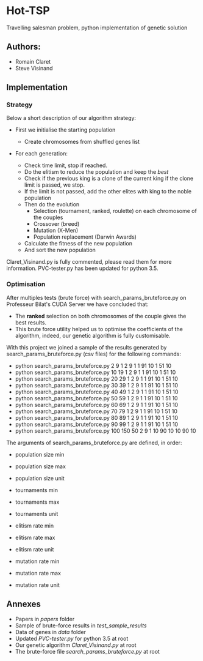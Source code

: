 # Hot-TSP
Travelling salesman problem, python implementation of genetic solution

## Authors:
- Romain Claret
- Steve Visinand

## Implementation

### Strategy
Below a short description of our algorithm strategy:

- First we initialise the starting population
  - Create chromosomes from shuffled genes list

- For each generation:
  - Check time limit, stop if reached.
  - Do the elitism to reduce the population and keep the *best*
  - Check if the previous king is a clone of the current king if the clone limit is passed, we stop.
  - If the limit is not passed, add the other elites with king to the noble population
  - Then do the evolution
    - Selection (tournament, ranked, roulette) on each chromosome of the couples
    - Crossover (breed)
    - Mutation (X-Men)
    - Population replacement (Darwin Awards)
  - Calculate the fitness of the new population
  - And sort the new population

Claret\_Visinand.py is fully commented, please read them for more information.
PVC-tester.py has been updated for python 3.5.

### Optimisation
After multiples tests (brute force) with search\_params\_bruteforce.py on Professeur Bilat's CUDA Server we have concluded that:

- The **ranked** selection on both chromosomes of the couple gives the best results.
- This brute force utility helped us to optimise the coefficients of the algorithm, indeed, our genetic algorithm is fully customisable.

With this project we joined a sample of the results generated by search\_params\_bruteforce.py (csv files) for the following commands:

- python search\_params\_bruteforce.py 2 9 1 2 9 1 1 91 10 1 51 10
- python search\_params\_bruteforce.py 10 19 1 2 9 1 1 91 10 1 51 10
- python search\_params\_bruteforce.py 20 29 1 2 9 1 1 91 10 1 51 10
- python search\_params\_bruteforce.py 30 39 1 2 9 1 1 91 10 1 51 10
- python search\_params\_bruteforce.py 40 49 1 2 9 1 1 91 10 1 51 10
- python search\_params\_bruteforce.py 50 59 1 2 9 1 1 91 10 1 51 10
- python search\_params\_bruteforce.py 60 69 1 2 9 1 1 91 10 1 51 10
- python search\_params\_bruteforce.py 70 79 1 2 9 1 1 91 10 1 51 10
- python search\_params\_bruteforce.py 80 89 1 2 9 1 1 91 10 1 51 10
- python search\_params\_bruteforce.py 90 99 1 2 9 1 1 91 10 1 51 10
- python search\_params\_bruteforce.py 100 150 50 2 9 1 10 90 10 10 90 10

The arguments of search\_params\_bruteforce.py are defined, in order:

- population size min
- population size max
- population size unit

- tournaments min
- tournaments max
- tournaments unit

- elitism rate min
- elitism rate max
- elitism rate unit

- mutation rate min
- mutation rate max
- mutation rate unit

## Annexes

- Papers in *papers* folder
- Sample of brute-force results in *test\_sample\_results*
- Data of genes in *data* folder
- Updated *PVC-tester.py* for python 3.5 at root
- Our genetic algorithm *Claret\_Visinand.py* at root
- The brute-force file *search\_params\_bruteforce.py* at root
